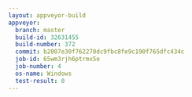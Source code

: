 ```yaml
---
layout: appveyor-build
appveyor:
  branch: master
  build-id: 32631455
  build-number: 372
  commit: b2007e30f762270dc9fbc8fe9c190f765dfc434c
  job-id: 65wm3rjh6ptrmx5e
  job-number: 4
  os-name: Windows
  test-result: 0
---
```

